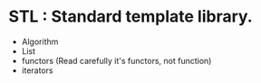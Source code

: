 # STL : Standard template library.

* Algorithm
* List
* functors  (Read carefully it's functors, not function)
* iterators
